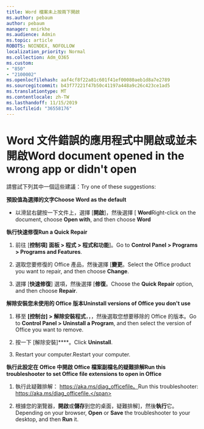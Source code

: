 ```yaml
---
title: Word 檔案未上按兩下開啟
ms.author: pebaum
author: pebaum
manager: mnirkhe
ms.audience: Admin
ms.topic: article
ROBOTS: NOINDEX, NOFOLLOW
localization_priority: Normal
ms.collection: Adm_O365
ms.custom:
- "850"
- "2100002"
ms.openlocfilehash: aaf4cf8f22a81c601f41ef00080aeb1d8a7e2789
ms.sourcegitcommit: b43f77221f47b50c41197a448a9c26c423ce1ad5
ms.translationtype: MT
ms.contentlocale: zh-TW
ms.lasthandoff: 11/15/2019
ms.locfileid: "36558176"
---
```

# <a name="word-document-opened-in-the-wrong-app-or-didnt-open"></a><span data-ttu-id="53a2b-102">Word 文件錯誤的應用程式中開啟或並未開啟</span><span class="sxs-lookup"><span data-stu-id="53a2b-102">Word document opened in the wrong app or didn't open</span></span>

<span data-ttu-id="53a2b-103">請嘗試下列其中一個這些建議：</span><span class="sxs-lookup"><span data-stu-id="53a2b-103">Try one of these suggestions:</span></span>

<span data-ttu-id="53a2b-104">**預設值為選擇的文字**</span><span class="sxs-lookup"><span data-stu-id="53a2b-104">**Choose Word as the default**</span></span>

- <span data-ttu-id="53a2b-105">以滑鼠右鍵按一下文件上，選擇 [**開啟**]，然後選擇 [ **Word**</span><span class="sxs-lookup"><span data-stu-id="53a2b-105">Right-click on the document, choose **Open with**, and then choose **Word**</span></span>

<span data-ttu-id="53a2b-106">**執行快速修復**</span><span class="sxs-lookup"><span data-stu-id="53a2b-106">**Run a Quick Repair**</span></span>

1. <span data-ttu-id="53a2b-107">前往 [**控制項] 面板 > 程式 > 程式和功能**]。</span><span class="sxs-lookup"><span data-stu-id="53a2b-107">Go to **Control Panel > Programs > Programs and Features**.</span></span>

2. <span data-ttu-id="53a2b-108">選取您要修復的 Office 產品，然後選擇 [**變更**。</span><span class="sxs-lookup"><span data-stu-id="53a2b-108">Select the Office product you want to repair, and then choose **Change**.</span></span>

3. <span data-ttu-id="53a2b-109">選擇 [**快速修復**] 選項，然後選擇 [**修復**。</span><span class="sxs-lookup"><span data-stu-id="53a2b-109">Choose the **Quick Repair** option, and then choose **Repair**.</span></span>

<span data-ttu-id="53a2b-110">**解除安裝您未使用的 Office 版本**</span><span class="sxs-lookup"><span data-stu-id="53a2b-110">**Uninstall versions of Office you don't use**</span></span>

1. <span data-ttu-id="53a2b-111">移至 **[控制台] > 解除安裝程式**，，，然後選取您想要移除的 Office 的版本。</span><span class="sxs-lookup"><span data-stu-id="53a2b-111">Go to **Control Panel > Uninstall a Program**, and then select the version of Office you want to remove.</span></span>

2. <span data-ttu-id="53a2b-112">按一下 [解除安裝]\*\*\*\*。</span><span class="sxs-lookup"><span data-stu-id="53a2b-112">Click **Uninstall**.</span></span>

3. <span data-ttu-id="53a2b-113">Restart your computer.</span><span class="sxs-lookup"><span data-stu-id="53a2b-113">Restart your computer.</span></span>

<span data-ttu-id="53a2b-114">**執行此設定在 Office 中開啟 Office 檔案副檔名的疑難排解**</span><span class="sxs-lookup"><span data-stu-id="53a2b-114">**Run this troubleshooter to set Office file extensions to open in Office**</span></span>

1. <span data-ttu-id="53a2b-115">執行此疑難排解： https://aka.ms/diag_officefile。</span><span class="sxs-lookup"><span data-stu-id="53a2b-115">Run this troubleshooter: https://aka.ms/diag_officefile.</span></span>

2. <span data-ttu-id="53a2b-116">根據您的瀏覽器，**開啟**或**儲存**到您的桌面，疑難排解]，然後**執行**它。</span><span class="sxs-lookup"><span data-stu-id="53a2b-116">Depending on your browser, **Open** or **Save** the troubleshooter to your desktop, and then **Run** it.</span></span>

